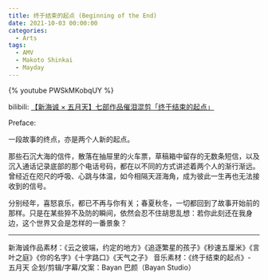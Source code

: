 ```yaml
---
title: 终于结束的起点 (Beginning of the End)
date: 2021-10-03 00:00:00
categories:
  - Arts
tags:
  - AMV
  - Makoto Shinkai
  - Mayday
---
```


{% youtube PWSkMKobqUY %}

bilibili: [【新海诚 × 五月天】七部作品催泪混剪「终于结束的起点」](https://www.bilibili.com/video/BV1Af4y1J7q7)

Preface:

一段故事的终点，亦是两个人新的起点。

那些石沉大海的信件，散落在抽屉里的火车票，草稿箱中留存的无数条短信，以及沉入通话记录底部的那个电话号码，都在以不同的方式讲述着两个人的渐行渐远。
曾经近在咫尺的呼吸、心跳与体温，如今相隔天涯海角，成为彼此一生再也无法接收到的信号。

分别经年，喜怒哀乐，都已不再与你有关；春夏秋冬，一切都回到了故事开始前的那样。只是在某些猝不及防的瞬间，依然会忍不住胡思乱想：若你此刻还在我身边，这个世界又会是怎样的一番景象？

---

新海诚作品素材：《云之彼端，约定的地方》《追逐繁星的孩子》《秒速五厘米》《言叶之庭》《你的名字》《十字路口》《天气之子》
音乐素材：《终于结束的起点》- 五月天
企划/剪辑/字幕/文案：Bayan 巴颜（Bayan Studio）
